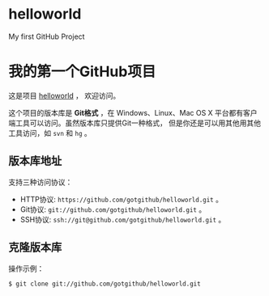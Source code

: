 # helloworld
My first GitHub Project
# 我的第一个GitHub项目

这是项目 [helloworld](https://github.com/gotgithub/helloworld) ，
欢迎访问。

这个项目的版本库是 **Git格式** ，在 Windows、Linux、Mac OS X
平台都有客户端工具可以访问。虽然版本库只提供Git一种格式，
但是你还是可以用其他用其他工具访问，如 ``svn`` 和 ``hg`` 。

## 版本库地址

支持三种访问协议：

* HTTP协议: `https://github.com/gotgithub/helloworld.git` 。
* Git协议: `git://github.com/gotgithub/helloworld.git` 。
* SSH协议: `ssh://git@github.com/gotgithub/helloworld.git` 。

## 克隆版本库

操作示例：

    $ git clone git://github.com/gotgithub/helloworld.git
